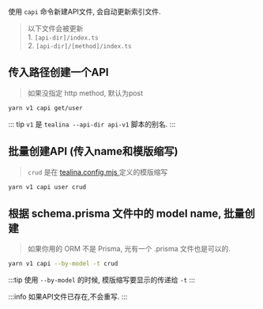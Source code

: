 使用 `capi` 命令新建API文件, 会自动更新索引文件.
> 以下文件会被更新\
    1. `[api-dir]/index.ts`\
    2. `[api-dir]/[method]/index.ts`


## 传入路径创建一个API
> 如果没指定 http method, 默认为post
```bash
yarn v1 capi get/user
```
::: tip `v1` 是 `tealina --api-dir api-v1` 脚本的别名.
:::

## 批量创建API (传入name和模版缩写)
> `crud` 是在 [ tealina.config.mjs ](/configuration/templates)定义的模版缩写
```bash
yarn v1 capi user crud
```

## 根据 schema.prisma 文件中的 model name, 批量创建
> 如果你用的 ORM 不是 Prisma, 光有一个 .prisma 文件也是可以的.
```bash
yarn v1 capi --by-model -t crud
```
:::tip 使用 `--by-model` 的时候, 模版缩写要显示的传递给 `-t`
:::

:::info 如果API文件已存在,不会重写.
:::